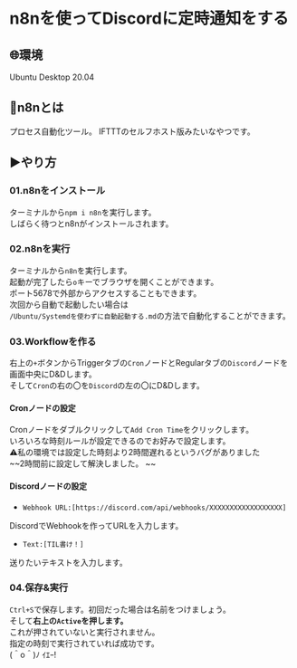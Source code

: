 # n8nを使ってDiscordに定時通知をする

## 🌐環境

Ubuntu Desktop 20.04

## 📑n8nとは


プロセス自動化ツール。
IFTTTのセルフホスト版みたいなやつです。

## ▶やり方

### 01.n8nをインストール

ターミナルから`npm i n8n`を実行します。  
しばらく待つとn8nがインストールされます。  

### 02.n8nを実行

ターミナルから`n8n`を実行します。  
起動が完了したら`o`キーでブラウザを開くことができます。  
ポート5678で外部からアクセスすることもできます。  
次回から自動で起動したい場合は  
`/Ubuntu/Systemdを使わずに自動起動する.md`の方法で自動化することができます。    

### 03.Workflowを作る

右上の`+`ボタンからTriggerタブの`Cron`ノードとRegularタブの`Discord`ノードを  
画面中央にD&Dします。  
そして`Cron`の右の〇を`Discord`の左の〇にD&Dします。  

#### Cronノードの設定

Cronノードをダブルクリックして`Add Cron Time`をクリックします。  
いろいろな時刻ルールが設定できるのでお好みで設定します。  
⚠私の環境では設定した時刻より2時間遅れるというバグがありました  
~~2時間前に設定して解決しました。 ~~ 

#### Discordノードの設定

- `Webhook URL:[https://discord.com/api/webhooks/XXXXXXXXXXXXXXXXXX]`  

DiscordでWebhookを作ってURLを入力します。  

- `Text:[TIL書け！] `   

送りたいテキストを入力します。  

### 04.保存&実行

`Ctrl+S`で保存します。初回だった場合は名前をつけましょう。  
そして**右上の`Active`を押します。**  
これが押されていないと実行されません。  
指定の時刻で実行されていれば成功です。  
(＾o＾)ﾉ ｲｴｰ!